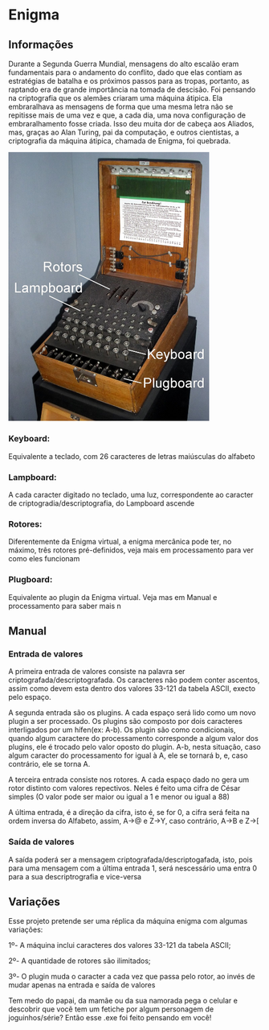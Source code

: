 # Enigma
## Informações
Durante a Segunda Guerra Mundial, mensagens do alto escalão eram fundamentais para o andamento do conflito, dado que elas contiam as estratégias de batalha e os próximos passos para as tropas, portanto, as raptando era de grande importância na tomada de descisão. Foi pensando na criptografia que os alemães criaram uma máquina átipica. Ela embraralhava as mensagens de forma que uma mesma letra não se repitisse mais de uma vez e que, a cada dia, uma nova configuração de embraralhamento fosse criada. Isso deu muita dor de cabeça aos Aliados, mas, graças ao Alan Turing, pai da computação, e outros cientistas, a criptografia da máquina átipica, chamada de Enigma, foi quebrada.

<img alt="Enigma" src="./README/Enigma.jpg" width="400px">

### Keyboard:
Equivalente a teclado, com 26 caracteres de letras maiúsculas do alfabeto
### Lampboard:
A cada caracter digitado no teclado, uma luz, correspondente ao caracter de criptogradia/descriptografia, do Lampboard ascende
### Rotores:
Diferentemente da Enigma virtual, a enigma mercânica pode ter, no máximo, três rotores pré-definidos, veja mais em processamento para ver como eles funcionam
### Plugboard:
Equivalente ao plugin da Enigma virtual. Veja mas em Manual e processamento para saber mais n

## Manual
### Entrada de valores
A primeira entrada de valores consiste na palavra ser criptografada/descriptografada. Os caracteres não podem conter ascentos, assim como devem esta dentro dos valores 33-121 da tabela ASCII, execto pelo espaço.

A segunda entrada são os plugins. A cada espaço será lido como um novo plugin a ser processado. Os plugins são composto por dois caracteres interligados por um hífen(ex: A-b). Os plugin são como condicionais, quando algum caractere do processamento corresponde a algum valor dos plugins, ele é trocado pelo valor oposto do plugin. A-b, nesta situação, caso algum caracter do processamento for igual à A, ele se tornará b, e, caso contrário, ele se torna A.

A terceira entrada consiste nos rotores. A cada espaço dado no gera um rotor distinto com valores repectivos. Neles é feito uma cifra de César simples
(O valor pode ser maior ou igual a 1 e menor ou igual a 88)

A última entrada, é a direção da cifra, isto é, se for 0, a cifra será feita na ordem inversa do Alfabeto, assim, A->@ e Z->Y, caso contrário, A->B e Z->[
### Saída de valores
A saída poderá ser a mensagem criptografada/descriptogafada, isto, pois para uma mensagem com a última entrada 1, será nescessário uma entra 0 para a sua descriptrografia e vice-versa
## Variações
Esse projeto pretende ser uma réplica da máquina enigma com algumas variações:

1º- A máquina inclui caracteres dos valores 33-121 da tabela ASCII;

2º- A quantidade de rotores são ilimitados;

3º- O plugin muda o caracter a cada vez que passa pelo rotor, ao invés de mudar apenas na entrada e saída de valores

Tem medo do papai, da mamãe ou da sua namorada pega o celular e descobrir que você tem um fetiche por algum personagem de joguinhos/série? Então esse .exe foi feito pensando em você!